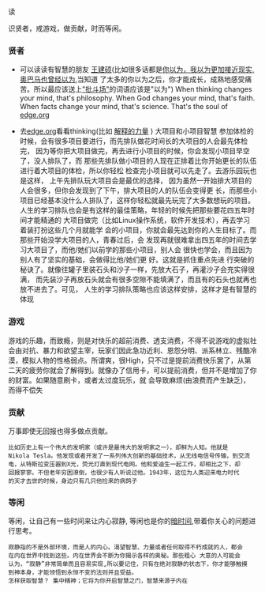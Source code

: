 读<The source code of my world>

识贤者，戒游戏，做贡献，时而等闲。

<!--more-->
### 贤者

+ 可以读读有智慧的朋友 [王建硕][1](比如很多话都是[你以为，我以为更加接近现实,奥巴马也曾经以为][2],当知道
了太多的你以为之后，你才能成长，成熟地感受痛苦。所以最应该送上["批斗场"][5]的词语应该是"以为")
When thinking changes your mind, that's philosophy.
When God changes your mind, that's faith.
When facts change your mind, that's science. That's the soul of [edge.org][3]

+ 去[edge.org][3]看看thinking(比如 [解释的力量][4] )
大项目和小项目智慧
    参加体检的时候，会有很多项目要进行，而先排队做花时间长的大项目的人会最先体检完，
    因为等你把大项目做完，再去进行小项目的时候，你会发现小项目早空了，没人排队了，而
    那些先排队做小项目的人现在正排着比你开始更长的队伍进行着大项目的体检，所以你轻松
    检查完小项目就可以先走了。去游乐园玩也是这样， 上午先排队玩大项目会是最优的选择，
    因为虽然一开始排大项目的人会很多，但你会发现到了下午，排大项目的人的队伍会变得更
    长，而那些小项目已经基本没什么人排队了，这样你轻松就最先玩完了大多数想玩的项目。
    人生的学习排队也会是有这样的最佳策略，年轻的时候先把那些要花四五年时间才能精通的
    大项目做完（比如Linux操作系统，软件开发技术），再去学习着装打扮这些几个月就能学
    会的小项目，你就会最先达到你的人生目标了。而那些开始没学大项目的人，青春过后，会
    发现再就很难拿出四五年的时间去学习大项目了，而他/她们以前学的那些小项目，别人会
    很快也学会，而且因为别人有了坚实的基础，会做得比他/她们更 好。这就是抓住重点先进
    行突破的秘诀了。就像往罐子里装石头和沙子一样，先放大石子，再灌沙子会充实得很满，
    而先装沙子再放石头就会有很多空隙不能填满了，而且有的石头也就再也放不进去了。可见，
    人生的学习排队策略也应该这样安排，这样才是有智慧的体现
    
### 游戏

游戏的乐趣，而致瘾，则是对快乐的超前消费、透支消费，不得不说游戏的虚拟社会由对抗、暴力和欲望主宰，玩家们因此急功近利、恩怨分明、派系林立、残酷冷漠，模拟人物的性格弱点。所谓爽，很High，只不过是提前消费快乐罢了，从第二天的疲劳你就会了解得到。就像办了信用卡，可以提前消费，但并不是增加了你的财富。如果随意刷卡，或者太过度玩乐，就
会导致麻烦(由浪费而产生缺乏)，而得不偿失 
    
### 贡献

万事即使无回报也得多做点贡献。

    比如历史上有一个伟大的发明家（或许是最伟大的发明家之一），却鲜为人知。他就是
    Nikola Tesla。他发现或者开发了一系列伟大创新的基础技术，从无线电信号传输，到交流
    电，从特斯拉变压器到X光，荧光灯直到现代电网。他和爱迪生一起工作，却相比之下，却
    回报寥寥。不但老年穷困潦倒，也很少有人听说过他。1943年，这位为人类迎来电力时代
    的天才去世的时候，身边只有几只他捡来的病鸽子
    
###  等闲

等闲，让自己有一些时间来让内心寂静, 等闲也是你的[暗时间][6],带着你关心的问题进行思考。

    寂静指的不是外部环境，而是人的内心。渴望智慧、力量或者任何取得不朽成就的人，都会
    在内在世界中找到这些。内在世界会不断为你揭示各样的奥秘。那些粗心 大意的人可能会
    认为，“寂静”非常简单而且容易实现,所以要记住，只有在绝对寂静的状态下，你才能够触摸
    到神本身，才能领悟到永恒不变的法则并且受益。
    怎样获取智慧？ 集中精神；它将为你开启智慧之门，智慧来源于内在

[1]:http://home.wangjianshuo.com/cn/cat_aecccc.html 
[2]:http://home.wangjianshuo.com/cn/20090307_aeaecaeaeec.htm 
[3]:https://www.edge.org/ 
[4]:https://www.edge.org/conversation/tania_lombrozo-learning-by-thinking 
[5]:http://www.huzheng.org/geniusreligion/TheSourceCodeOfMyWorld.pdf 
[6]:http://mindhacks.cn/ 
